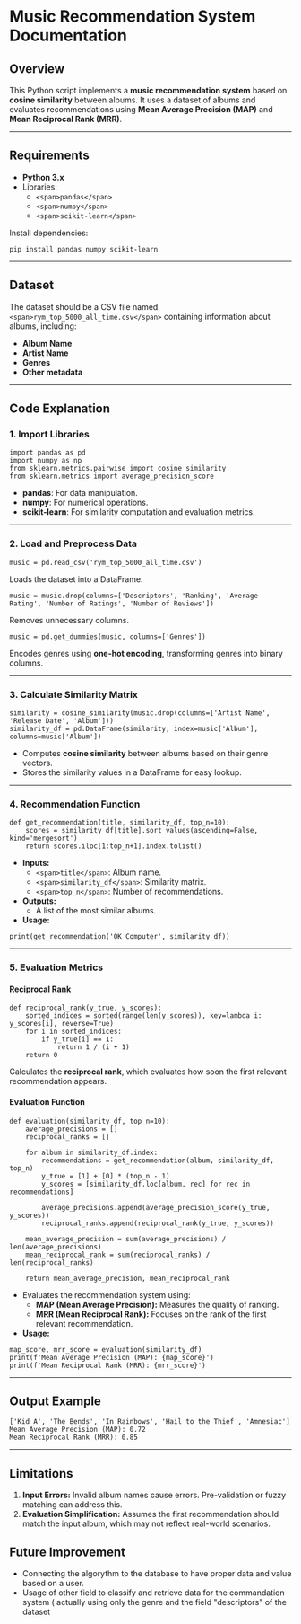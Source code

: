 # Music Recommendation System Documentation

## Overview

This Python script implements a **music recommendation system** based on **cosine similarity** between albums. It uses a dataset of albums and evaluates recommendations using **Mean Average Precision (MAP)** and **Mean Reciprocal Rank (MRR)**.

---

## Requirements

* **Python 3.x**
* Libraries:
  * `<span>pandas</span>`
  * `<span>numpy</span>`
  * `<span>scikit-learn</span>`

Install dependencies:

```
pip install pandas numpy scikit-learn
```

---

## Dataset

The dataset should be a CSV file named `<span>rym_top_5000_all_time.csv</span>` containing information about albums, including:

* **Album Name**
* **Artist Name**
* **Genres**
* **Other metadata**

---

## Code Explanation

### 1. Import Libraries

```
import pandas as pd
import numpy as np
from sklearn.metrics.pairwise import cosine_similarity
from sklearn.metrics import average_precision_score
```

* **pandas**: For data manipulation.
* **numpy**: For numerical operations.
* **scikit-learn**: For similarity computation and evaluation metrics.

---

### 2. Load and Preprocess Data

```
music = pd.read_csv('rym_top_5000_all_time.csv')
```

Loads the dataset into a DataFrame.

```
music = music.drop(columns=['Descriptors', 'Ranking', 'Average Rating', 'Number of Ratings', 'Number of Reviews'])
```

Removes unnecessary columns.

```
music = pd.get_dummies(music, columns=['Genres'])
```

Encodes genres using **one-hot encoding**, transforming genres into binary columns.

---

### 3. Calculate Similarity Matrix

```
similarity = cosine_similarity(music.drop(columns=['Artist Name', 'Release Date', 'Album']))
similarity_df = pd.DataFrame(similarity, index=music['Album'], columns=music['Album'])
```

* Computes **cosine similarity** between albums based on their genre vectors.
* Stores the similarity values in a DataFrame for easy lookup.

---

### 4. Recommendation Function

```
def get_recommendation(title, similarity_df, top_n=10):
    scores = similarity_df[title].sort_values(ascending=False, kind='mergesort')
    return scores.iloc[1:top_n+1].index.tolist()
```

* **Inputs:**
  * `<span>title</span>`: Album name.
  * `<span>similarity_df</span>`: Similarity matrix.
  * `<span>top_n</span>`: Number of recommendations.
* **Outputs:**
  * A list of the most similar albums.
* **Usage:**

```
print(get_recommendation('OK Computer', similarity_df))
```

---

### 5. Evaluation Metrics

#### Reciprocal Rank

```
def reciprocal_rank(y_true, y_scores):
    sorted_indices = sorted(range(len(y_scores)), key=lambda i: y_scores[i], reverse=True)
    for i in sorted_indices:
        if y_true[i] == 1:
            return 1 / (i + 1)
    return 0
```

Calculates the **reciprocal rank**, which evaluates how soon the first relevant recommendation appears.

#### Evaluation Function

```
def evaluation(similarity_df, top_n=10):
    average_precisions = []
    reciprocal_ranks = []

    for album in similarity_df.index:
        recommendations = get_recommendation(album, similarity_df, top_n)
        y_true = [1] + [0] * (top_n - 1)
        y_scores = [similarity_df.loc[album, rec] for rec in recommendations]
  
        average_precisions.append(average_precision_score(y_true, y_scores))
        reciprocal_ranks.append(reciprocal_rank(y_true, y_scores))

    mean_average_precision = sum(average_precisions) / len(average_precisions)
    mean_reciprocal_rank = sum(reciprocal_ranks) / len(reciprocal_ranks)

    return mean_average_precision, mean_reciprocal_rank
```

* Evaluates the recommendation system using:
  * **MAP (Mean Average Precision):** Measures the quality of ranking.
  * **MRR (Mean Reciprocal Rank):** Focuses on the rank of the first relevant recommendation.
* **Usage:**

```
map_score, mrr_score = evaluation(similarity_df)
print(f'Mean Average Precision (MAP): {map_score}')
print(f'Mean Reciprocal Rank (MRR): {mrr_score}')
```

---

## Output Example

```
['Kid A', 'The Bends', 'In Rainbows', 'Hail to the Thief', 'Amnesiac']
Mean Average Precision (MAP): 0.72
Mean Reciprocal Rank (MRR): 0.85
```

---

## Limitations

1. **Input Errors:** Invalid album names cause errors. Pre-validation or fuzzy matching can address this.
3. **Evaluation Simplification:** Assumes the first recommendation should match the input album, which may not reflect real-world scenarios.

## Future Improvement

- Connecting the algorythm to the database to have proper data and value based on a user.
- Usage of other field to classify and retrieve data for the commandation system ( actually using only the genre and the field "descriptors" of the dataset
